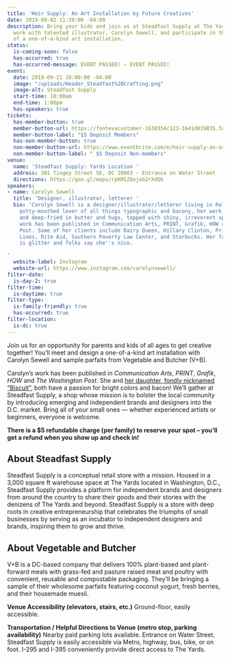 ```yaml
---
title: 'Heir Supply: An Art Installation by Future Creatives'
date: 2019-09-02 11:59:00 -04:00
description: Bring your kids and join us at Steadfast Supply at The Yards in DC to
  work with talented illustrator, Carolyn Sewell, and participate in the creation
  of a one-of-a-kind art installation.
status:
  is-coming-soon: false
  has-occurred: true
  has-occurred-message: EVENT PASSED! — EVENT PASSED!
event:
  date: 2019-09-21 10:00:00 -04:00
  image: "/uploads/Header_Steadfast%20Crafting.png"
  image-alt: Steadfast Supply
  start-time: 10:00am
  end-time: 1:00pm
  has-speakers: true
tickets:
  has-member-button: true
  member-button-url: https://fontevacustomer-1638354c123-1641d839835.force.com/services/oauth2/authorize?client_id=3MVG9nthuDc9owbcOq7_07W.HriOQQPWTbMkrpOla.ajDQlTHf4_uby_mhwylcX.mJBU2O2SppTiZMS0J_HJd&response_type=code&redirect_uri=https://ikit.aiga.org/ikit_national_util/ikit-national-util-sso-redirect/&state=https%3A%2F%2Fdc.aiga.org%2Fevent%2Fheir-supply%2F%3Fredirect_source%3Deventbrite_register
  member-button-label: "$5 Deposit Members"
  has-non-member-button: true
  non-member-button-url: https://www.eventbrite.com/e/heir-supply-an-art-installation-by-future-creatives-tickets-71285249099
  non-member-button-label: " $5 Deposit Non-members"
venue:
  name: 'Steadfast Supply: Yards Location '
  address: 301 Tingey Street SE, DC 20003 - Entrance on Water Street
  directions: https://goo.gl/maps/rpKM1Z6ojoG2rXdQ6
speakers:
- name: Carolyn Sewell
  title: 'Designer, illustrator, letterer '
  bio: 'Carolyn Sewell is a designer/illustrator/letterer living in Raleigh, NC. A
    potty-mouthed lover of all things typographic and bacony, her work is hand-lettered
    and deep-fried in butter and hugs, topped with shiny, irreverent sprinkles. Her
    work has been published in Communication Arts, PRINT, Grafik, HOW and The Washington
    Post. Some of her clients include Dairy Queen, Hillary Clinton, Princess Cruise
    Lines, Rite Aid, Southern Poverty Law Center, and Starbucks. Her favorite color
    is glitter and folks say she''s nice.

'
  website-label: Instagram
  website-url: https://www.instagram.com/carolynsewell/
filter-date:
  is-day-2: true
filter-time:
  is-daytime: true
filter-type:
  is-family-friendly: true
  has-occurred: true
filter-location:
  is-dc: true
---
```


Join us for an opportunity for parents and kids of all ages to get creative together! You’ll meet and design a one-of-a-kind art installation with Carolyn Sewell and sample parfaits from Vegetable and Butcher (V+B).

Carolyn’s work has been published in *Communication Arts*, *PRINT*, *Grafik*, *HOW* and *The Washington Post*. She and [her daughter, fondly nicknamed “Biscuit”,](https://www.instagram.com/biscuitsewell/) both have a passion for bright colors and bacon! We’ll gather at Steadfast Supply, a shop whose mission is to bolster the local community by introducing emerging and independent brands and designers into the D.C. market. Bring all of your small ones — whether experienced artists or beginners, everyone is welcome.
 
**There is a $5 refundable charge (per family) to reserve your spot – you’ll get a refund when you show up and check in!**

## About Steadfast Supply

Steadfast Supply is a conceptual retail store with a mission. Housed in a 3,000 square ft warehouse space at The Yards located in Washington, D.C., Steadfast Supply provides a platform for independent brands and designers from around the country to share their goods and their stories with the denizens of The Yards and beyond. Steadfast Supply is a store with deep roots in creative entrepreneurship that celebrates the triumphs of small businesses by serving as an incubator to independent designers and brands, inspiring them to grow and thrive.

## About Vegetable and Butcher
V+B is a DC-based company that delivers 100% plant-based and plant-forward meals with grass-fed and pasture raised meat and poultry with convenient, reusable and compostable packaging. They’ll be bringing a sample of their wholesome parfaits featuring coconut yogurt, fresh berries, and their housemade muesli.

**Venue Accessibility (elevators, stairs, etc.)**
Ground-floor, easily accessible. 

**Transportation / Helpful Directions to Venue (metro stop, parking availability)**
Nearby paid parking lots available. Entrance on Water Street. Steadfast Supply is easily accessible via Metro, highway, bus, bike, or on foot. I-295 and I-395 conveniently provide direct access to The Yards.